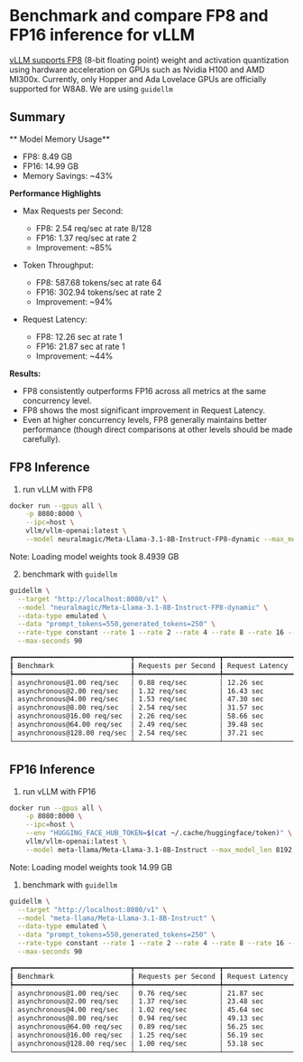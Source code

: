 # Benchmark and compare FP8 and FP16 inference for vLLM

[vLLM supports FP8](https://docs.vllm.ai/en/latest/quantization/fp8.html) (8-bit floating point) weight and activation quantization using hardware acceleration on GPUs such as Nvidia H100 and AMD MI300x. Currently, only Hopper and Ada Lovelace GPUs are officially supported for W8A8. We are using `guidellm`

## Summary

** Model Memory Usage**
- FP8: 8.49 GB
- FP16: 14.99 GB
- Memory Savings: ~43%


**Performance Highlights**
- Max Requests per Second:
  - FP8: 2.54 req/sec at rate 8/128
  - FP16: 1.37 req/sec at rate 2
  - Improvement: ~85%
- Token Throughput:
  - FP8: 587.68 tokens/sec at rate 64
  - FP16: 302.94 tokens/sec at rate 2
  - Improvement: ~94%

- Request Latency:
  - FP8: 12.26 sec at rate 1
  - FP16: 21.87 sec at rate 1
  - Improvement: ~44%

**Results:**
- FP8 consistently outperforms FP16 across all metrics at the same concurrency level.
- FP8 shows the most significant improvement in Request Latency.
- Even at higher concurrency levels, FP8 generally maintains better performance (though direct comparisons at other levels should be made carefully).


## FP8 Inference

1. run vLLM with FP8

```bash
docker run --gpus all \
    -p 8080:8000 \
    --ipc=host \
    vllm/vllm-openai:latest \
    --model neuralmagic/Meta-Llama-3.1-8B-Instruct-FP8-dynamic --max_model_len 8192
```
Note: Loading model weights took 8.4939 GB


2. benchmark with `guidellm`

```bash
guidellm \
  --target "http://localhost:8080/v1" \
  --model "neuralmagic/Meta-Llama-3.1-8B-Instruct-FP8-dynamic" \
  --data-type emulated \
  --data "prompt_tokens=550,generated_tokens=250" \
  --rate-type constant --rate 1 --rate 2 --rate 4 --rate 8 --rate 16 --rate 64 --rate 128 \
  --max-seconds 90
```

```bash
┏━━━━━━━━━━━━━━━━━━━━━━━━━━━━━┳━━━━━━━━━━━━━━━━━━━━━┳━━━━━━━━━━━━━━━━━┳━━━━━━━━━━━━━━━━━━━━━┳━━━━━━━━━━━━━━━━━━━━━┳━━━━━━━━━━━━━━━━━━━━━━━━━┓ 
┃ Benchmark                   ┃ Requests per Second ┃ Request Latency ┃ Time to First Token ┃ Inter Token Latency ┃ Output Token Throughput ┃ 
┡━━━━━━━━━━━━━━━━━━━━━━━━━━━━━╇━━━━━━━━━━━━━━━━━━━━━╇━━━━━━━━━━━━━━━━━╇━━━━━━━━━━━━━━━━━━━━━╇━━━━━━━━━━━━━━━━━━━━━╇━━━━━━━━━━━━━━━━━━━━━━━━━┩ 
│ asynchronous@1.00 req/sec   │ 0.88 req/sec        │ 12.26 sec       │ 240.18 ms           │ 54.61 ms            │ 194.47 tokens/sec       │
│ asynchronous@2.00 req/sec   │ 1.32 req/sec        │ 16.43 sec       │ 267.88 ms           │ 72.65 ms            │ 294.87 tokens/sec       │
│ asynchronous@4.00 req/sec   │ 1.53 req/sec        │ 47.30 sec       │ 19242.07 ms         │ 127.31 ms           │ 338.21 tokens/sec       │
│ asynchronous@8.00 req/sec   │ 2.54 req/sec        │ 31.57 sec       │ 3144.09 ms          │ 124.14 ms           │ 582.76 tokens/sec       │
│ asynchronous@16.00 req/sec  │ 2.26 req/sec        │ 58.66 sec       │ 29508.54 ms         │ 127.98 ms           │ 516.97 tokens/sec       │
│ asynchronous@64.00 req/sec  │ 2.49 req/sec        │ 39.48 sec       │ 9327.19 ms          │ 127.77 ms           │ 587.68 tokens/sec       │
│ asynchronous@128.00 req/sec │ 2.54 req/sec        │ 37.21 sec       │ 10749.84 ms         │ 118.26 ms           │ 569.52 tokens/sec       │
└─────────────────────────────┴─────────────────────┴─────────────────┴─────────────────────┴─────────────────────┴─────────────────────────┘ 
```


## FP16 Inference

1. run vLLM with FP16

```bash
docker run --gpus all \
    -p 8080:8000 \
    --ipc=host \
    --env "HUGGING_FACE_HUB_TOKEN=$(cat ~/.cache/huggingface/token)" \
    vllm/vllm-openai:latest \
    --model meta-llama/Meta-Llama-3.1-8B-Instruct --max_model_len 8192
```

Note: Loading model weights took 14.99 GB 

1. benchmark with `guidellm`

```bash
guidellm \
  --target "http://localhost:8080/v1" \
  --model "meta-llama/Meta-Llama-3.1-8B-Instruct" \
  --data-type emulated \
  --data "prompt_tokens=550,generated_tokens=250" \
  --rate-type constant --rate 1 --rate 2 --rate 4 --rate 8 --rate 16 --rate 64 --rate 128 \
  --max-seconds 90
```

```bash
┏━━━━━━━━━━━━━━━━━━━━━━━━━━━━━┳━━━━━━━━━━━━━━━━━━━━━┳━━━━━━━━━━━━━━━━━┳━━━━━━━━━━━━━━━━━━━━━┳━━━━━━━━━━━━━━━━━━━━━┳━━━━━━━━━━━━━━━━━━━━━━━━━┓ 
┃ Benchmark                   ┃ Requests per Second ┃ Request Latency ┃ Time to First Token ┃ Inter Token Latency ┃ Output Token Throughput ┃ 
┡━━━━━━━━━━━━━━━━━━━━━━━━━━━━━╇━━━━━━━━━━━━━━━━━━━━━╇━━━━━━━━━━━━━━━━━╇━━━━━━━━━━━━━━━━━━━━━╇━━━━━━━━━━━━━━━━━━━━━╇━━━━━━━━━━━━━━━━━━━━━━━━━┩ 
│ asynchronous@1.00 req/sec   │ 0.76 req/sec        │ 21.87 sec       │ 314.05 ms           │ 94.95 ms            │ 172.09 tokens/sec       │
│ asynchronous@2.00 req/sec   │ 1.37 req/sec        │ 23.48 sec       │ 820.36 ms           │ 102.23 ms           │ 302.94 tokens/sec       │
│ asynchronous@4.00 req/sec   │ 1.02 req/sec        │ 45.64 sec       │ 19181.45 ms         │ 118.46 ms           │ 228.36 tokens/sec       │
│ asynchronous@8.00 req/sec   │ 0.94 req/sec        │ 49.13 sec       │ 23194.74 ms         │ 115.74 ms           │ 211.55 tokens/sec       │
│ asynchronous@64.00 req/sec  │ 0.89 req/sec        │ 56.25 sec       │ 30167.99 ms         │ 115.69 ms           │ 199.90 tokens/sec       │
│ asynchronous@16.00 req/sec  │ 1.25 req/sec        │ 56.19 sec       │ 31740.33 ms         │ 106.55 ms           │ 285.55 tokens/sec       │
│ asynchronous@128.00 req/sec │ 1.00 req/sec        │ 53.18 sec       │ 27422.15 ms         │ 113.62 ms           │ 225.60 tokens/sec       │
└─────────────────────────────┴─────────────────────┴─────────────────┴─────────────────────┴─────────────────────┴─────────────────────────┘ 
```
